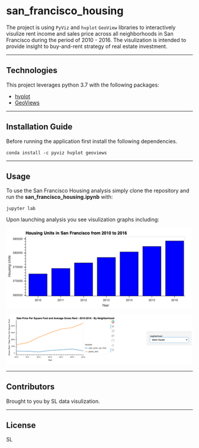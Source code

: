 # san_francisco_housing


The project is using `PyViz` and `hvplot` `GeoView` libraries to interactively visulize rent income and sales price across all neighborhoods in San Francisco during the period of 2010 - 2016. The visulization is intended to provide insight to buy-and-rent strategy of real estate investment. 

---

## Technologies

This project leverages python 3.7 with the following packages:

* [hvplot](https://hvplot.holoviz.org/) 
* [GeoViews](https://geoviews.org/) 


---

## Installation Guide

Before running the application first install the following dependencies.

```
conda install -c pyviz hvplot geoviews
```

---

## Usage


To use the San Francisco Housing analysis simply clone the repository and run the **san_francisco_housing.ipynb** with:

```
jupyter lab
```

Upon launching analysis you see visulization graphs including:

![housing units in San Francisco 2010 - 2016](Images/zoomed-housing-units-by-year.png)


![average sales price and rental across neighborhoods](Images/pricing-info-by-neighborhood.png)

---

## Contributors

Brought to you by SL data visulization.

---

## License

SL
